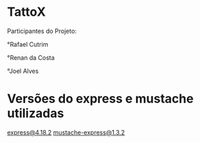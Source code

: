 # TattoX
Participantes do Projeto: 

°Rafael Cutrim

°Renan da Costa

°Joel Alves

# Versões do express e mustache utilizadas
express@4.18.2 
mustache-express@1.3.2
